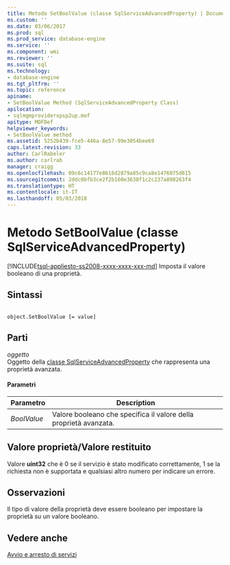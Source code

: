 ```yaml
---
title: Metodo SetBoolValue (classe SqlServiceAdvancedProperty) | Documenti Microsoft
ms.custom: ''
ms.date: 03/06/2017
ms.prod: sql
ms.prod_service: database-engine
ms.service: ''
ms.component: wmi
ms.reviewer: ''
ms.suite: sql
ms.technology:
- database-engine
ms.tgt_pltfrm: ''
ms.topic: reference
apiname:
- SetBoolValue Method (SqlServiceAdvancedProperty Class)
apilocation:
- sqlmgmproviderxpsp2up.mof
apitype: MOFDef
helpviewer_keywords:
- SetBoolValue method
ms.assetid: 5252b439-fce5-446a-8e57-99e3054bee69
caps.latest.revision: 33
author: CarlRabeler
ms.author: carlrab
manager: craigg
ms.openlocfilehash: 09c6c14177e8616d2879a85c9ca8e1476075d815
ms.sourcegitcommit: 2ddc0bfb3ce2f2b160e3638f1c2c237a898263f4
ms.translationtype: HT
ms.contentlocale: it-IT
ms.lasthandoff: 05/03/2018
---
```

# <a name="setboolvalue-method-sqlserviceadvancedproperty-class"></a>Metodo SetBoolValue (classe SqlServiceAdvancedProperty)
[!INCLUDE[tsql-appliesto-ss2008-xxxx-xxxx-xxx-md](../../../includes/tsql-appliesto-ss2008-xxxx-xxxx-xxx-md.md)]
  Imposta il valore booleano di una proprietà.  
  
## <a name="syntax"></a>Sintassi  
  
```  
  
object.SetBoolValue [= value]  
```  
  
## <a name="parts"></a>Parti  
 *oggetto*  
 Oggetto della [classe SqlServiceAdvancedProperty](../../../relational-databases/wmi-provider-configuration-classes/sqlserviceadvancedproperty-class/sqlserviceadvancedproperty-class.md) che rappresenta una proprietà avanzata.  
  
#### <a name="parameters"></a>Parametri  
  
|Parametro|Description|  
|---------------|-----------------|  
|*BoolValue*|Valore booleano che specifica il valore della proprietà avanzata.|  
  
## <a name="property-valuereturn-value"></a>Valore proprietà/Valore restituito  
 Valore **uint32** che è 0 se il servizio è stato modificato correttamente, 1 se la richiesta non è supportata e qualsiasi altro numero per indicare un errore.  
  
## <a name="remarks"></a>Osservazioni  
 Il tipo di valore della proprietà deve essere booleano per impostare la proprietà su un valore booleano.  
  
## <a name="see-also"></a>Vedere anche  
 [Avvio e arresto di servizi](http://technet.microsoft.com/library/ms174886\(v=sql.105\).aspx)  
  
  
